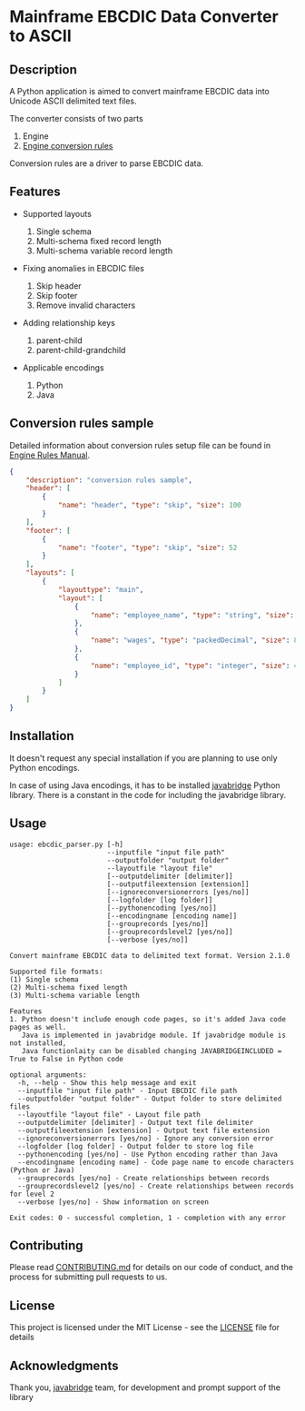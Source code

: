 # Mainframe EBCDIC Data Converter to ASCII

## Description
A Python application is aimed to convert mainframe EBCDIC data into Unicode ASCII delimited text files. 

The converter consists of two parts
1. Engine
2. [Engine conversion rules](https://github.com/larandvit/ebcdic-parser/blob/master/docs/engine_rules_manual.md)
 
Conversion rules are a driver to parse EBCDIC data.

## Features

* Supported layouts
    1. Single schema
    2. Multi-schema fixed record length
    3. Multi-schema variable record length
 
* Fixing anomalies in EBCDIC files
    1. Skip header
    2. Skip footer
    3. Remove invalid characters
  
* Adding relationship keys
    1. parent-child
    2. parent-child-grandchild
     
* Applicable encodings
    1. Python
    2. Java

## Conversion rules sample
Detailed information about conversion rules setup file can be found in [Engine Rules Manual](https://github.com/larandvit/ebcdic-parser/blob/master/docs/engine_rules_manual.md).
```json
{
    "description": "conversion rules sample",
    "header": [
        {
            "name": "header", "type": "skip", "size": 100
        }
    ],
    "footer": [
        {
            "name": "footer", "type": "skip", "size": 52
        }
    ],
    "layouts": [
        {
            "layouttype": "main",
            "layout": [
                {
                    "name": "employee_name", "type": "string", "size": 55
                },
                {
                    "name": "wages", "type": "packedDecimal", "size": 8
                },
                {
                    "name": "employee_id", "type": "integer", "size": 4
                }
            ]
        }
    ]
}
```

## Installation
It doesn't request any special installation if you are planning to use only Python encodings.

In case of using Java encodings, it has to be installed [javabridge](https://pypi.org/project/javabridge/) Python library. There is a constant in the code for including the javabridge library.

## Usage
```
usage: ebcdic_parser.py [-h] 
                        --inputfile "input file path" 
                        --outputfolder "output folder" 
                        --layoutfile "layout file"
                        [--outputdelimiter [delimiter]]
                        [--outputfileextension [extension]]
                        [--ignoreconversionerrors [yes/no]]
                        [--logfolder [log folder]]
                        [--pythonencoding [yes/no]]
                        [--encodingname [encoding name]]
                        [--grouprecords [yes/no]]
                        [--grouprecordslevel2 [yes/no]]
                        [--verbose [yes/no]]

Convert mainframe EBCDIC data to delimited text format. Version 2.1.0

Supported file formats:
(1) Single schema
(2) Multi-schema fixed length
(3) Multi-schema variable length

Features
1. Python doesn't include enough code pages, so it's added Java code pages as well.
   Java is implemented in javabridge module. If javabridge module is not installed, 
   Java functionlaity can be disabled changing JAVABRIDGEINCLUDED = True to False in Python code

optional arguments:
  -h, --help - Show this help message and exit
  --inputfile "input file path" - Input EBCDIC file path
  --outputfolder "output folder" - Output folder to store delimited files
  --layoutfile "layout file" - Layout file path
  --outputdelimiter [delimiter] - Output text file delimiter
  --outputfileextension [extension] - Output text file extension
  --ignoreconversionerrors [yes/no] - Ignore any conversion error
  --logfolder [log folder] - Output folder to store log file
  --pythonencoding [yes/no] - Use Python encoding rather than Java
  --encodingname [encoding name] - Code page name to encode characters (Python or Java)
  --grouprecords [yes/no] - Create relationships between records
  --grouprecordslevel2 [yes/no] - Create relationships between records for level 2
  --verbose [yes/no] - Show information on screen
  
Exit codes: 0 - successful completion, 1 - completion with any error
```

## Contributing
Please read [CONTRIBUTING.md](https://github.com/larandvit/ebcdic-parser/blob/master/CONTRIBUTING.md) for details on our code of conduct, and the process for submitting pull requests to us.
 
## License
This project is licensed under the MIT License - see the [LICENSE](https://github.com/larandvit/ebcdic-parser/blob/master/LICENSE) file for details

## Acknowledgments
Thank you, [javabridge](https://pypi.org/project/javabridge/)  team, for development and prompt support of the library
<!--stackedit_data:
eyJoaXN0b3J5IjpbLTIxMTgyNDYyOThdfQ==
-->